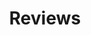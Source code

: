 ---
title: "Reviews"
description: "This is meta description."
draft: false


# custom style
custom_class: "" 
custom_attributes: "" 
custom_css: ""
---